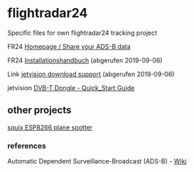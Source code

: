 # flightradar24
Specific files for own flightradar24 tracking project

FR24 [Homepage / Share your ADS-B data](https://www.flightradar24.com/share-your-data)

FR24 [Installationshandbuch](fr24feed-manual.pdf) (abgerufen 2019-09-06)

Link [jetvision download support](https://rtl1090.com) (abgerufen 2019-09-06)

jetvision [DVB-T Dongle - Quick_Start Guide](Quick_Start_Dongle_20171231.pdf)

## other projects

[squix ESP8266 plane spotter](https://blog.squix.org/2016/07/esp8266-based-plane-spotter-how-to.html)

### references

Automatic Dependent Surveillance-Broadcast (ADS-B) - [Wiki](https://de.wikipedia.org/wiki/Automatic_Dependent_Surveillance)

[]()
